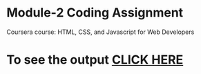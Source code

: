 

# Module-2 Coding Assignment

Coursera course: HTML, CSS, and Javascript for Web Developers

# To see the output [CLICK HERE](https://manishkumarsahay.github.io/mod2.github.io/)

